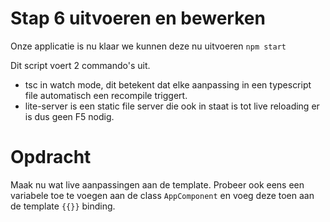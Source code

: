 # Stap 6 uitvoeren en bewerken

Onze applicatie is nu klaar we kunnen deze nu uitvoeren `npm start`

Dit script voert 2 commando's uit.
- tsc in watch mode, dit betekent dat elke aanpassing in een typescript file automatisch een recompile triggert.
- lite-server is een static file server die ook in staat is tot live reloading er is dus geen F5 nodig.

# Opdracht
Maak nu wat live aanpassingen aan de template. Probeer ook eens een variabele toe te voegen aan de class `AppComponent`
en voeg deze toen aan de template `{{}}` binding.